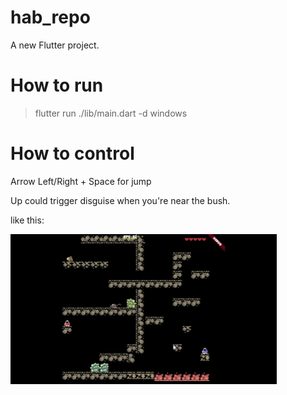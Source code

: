 # hab_repo

A new Flutter project.

# How to run

> flutter run ./lib/main.dart -d windows

# How to control

Arrow Left/Right + Space for jump

Up could trigger disguise when you're near the bush.

like this:

![gif](res/Demo.gif)
